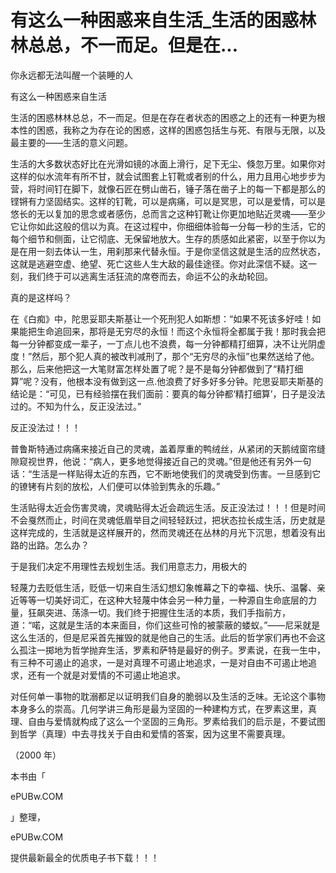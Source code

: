 # 有这么一种困惑来自生活_生活的困惑林林总总，不一而足。但是在...

你永远都无法叫醒一个装睡的人

有这么一种困惑来自生活

生活的困惑林林总总，不一而足。但是在存在者状态的困惑之上的还有一种更为根本性的困惑，我称之为存在论的困惑，这样的困惑包括生与死、有限与无限，以及最主要的——生活的意义问题。

生活的大多数状态好比在光滑如镜的冰面上滑行，足下无尘、倏忽万里。如果你对这样的似水流年有所不甘，就会试图套上钉靴或者别的什么，用力且用心地步步为营，将时间钉在脚下，就像石匠在劈山凿石，锤子落在凿子上的每一下都是那么的铿锵有力坚固结实。这样的钉靴，可以是病痛，可以是冥思，可以是爱情，可以是悠长的无以复加的思念或者感伤，总而言之这种钉靴让你更加地贴近灵魂——至少它让你如此这般的信以为真。在这过程中，你细细体验每一分每一秒的生活，它的每个细节和侧面，让它彻底、无保留地放大。生存的质感如此紧密，以至于你以为是在用一刻去体认一生，用刹那来代替永恒。于是你坚信这就是生活的应然状态，这就是逃避空虚、绝望、死亡这些人生大敌的最佳途径。你对此深信不疑。这一刻，我们终于可以逃离生活狂流的席卷而去，命运不公的永劫轮回。

真的是这样吗？

在《白痴》中，陀思妥耶夫斯基让一个死刑犯人如斯想：“如果不死该多好哇！如果能把生命追回来，那将是无穷尽的永恒！而这个永恒将全都属于我！那时我会把每一分钟都变成一辈子，一丁点儿也不浪费，每一分钟都精打细算，决不让光阴虚度！”然后，那个犯人真的被改判减刑了，那个“无穷尽的永恒”也果然送给了他。那么，后来他把这一大笔财富怎样处置了呢？是不是每分钟都做到了“精打细算”呢？没有，他根本没有做到这一点.他浪费了好多好多分钟。陀思妥耶夫斯基的结论是：“可见，已有经验摆在我们面前：要真的每分钟都‘精打细算’，日子是没法过的。不知为什么，反正没法过。”

反正没法过！！！

普鲁斯特通过病痛来接近自己的灵魂，盖着厚重的鸭绒丝，从紧闭的天鹅绒窗帘缝隙窥视世界，他说：“病人，更多地觉得接近自己的灵魂。”但是他还有另外一句话：“生活是一样贴得太近的东西，它不断地使我们的灵魂受到伤害。一旦感到它的镣铐有片刻的放松，人们便可以体验到隽永的乐趣。”

生活贴得太近会伤害灵魂，灵魂贴得太近会疏远生活。反正没法过！！！但是时间不会戛然而止，时间在灵魂低眉举目之间轻轻跃过，把状态拉长成生活，历史就是这样完成的，生活就是这样展开的，然而灵魂还在丛林的月光下沉思，想着没有出路的出路。怎么办？

于是我们决定不用理性去规划生活。我们用意志力，用极大的

轻蔑力去贬低生活，贬低一切来自生活幻想幻象帷幕之下的幸福、快乐、温馨、亲近等等一切美好词汇，在这种大轻蔑中体会另一种力量，一种源自生命底层的力量，狂飙突进、荡涤一切。我们终于把握住生活的本质，我们手指前方，道：“喏，这就是生活的本来面目，你们这些可怜的被蒙蔽的蝼蚁。”——尼采就是这么生活的，但是尼采首先摧毁的就是他自己的生活。此后的哲学家们再也不会这么孤注一掷地为哲学抛弃生活，罗素和萨特是最好的例子。罗素说，在我一生中，有三种不可遏止的追求，一是对真理不可遏止地追求，一是对自由不可遏止地追求，还有一个就是对爱情的不可遏止地追求。

对任何单一事物的耽溺都足以证明我们自身的脆弱以及生活的乏味。无论这个事物本身多么的崇高。几何学讲三角形是最为坚固的一种建构方式，在罗素这里，真理、自由与爱情就构成了这么一个坚固的三角形。罗素给我们的启示是，不要试图到哲学（真理）中去寻找关于自由和爱情的答案，因为这里不需要真理。

（2000 年）

本书由「

ePUBw.COM

」整理，

ePUBw.COM

提供最新最全的优质电子书下载！！！